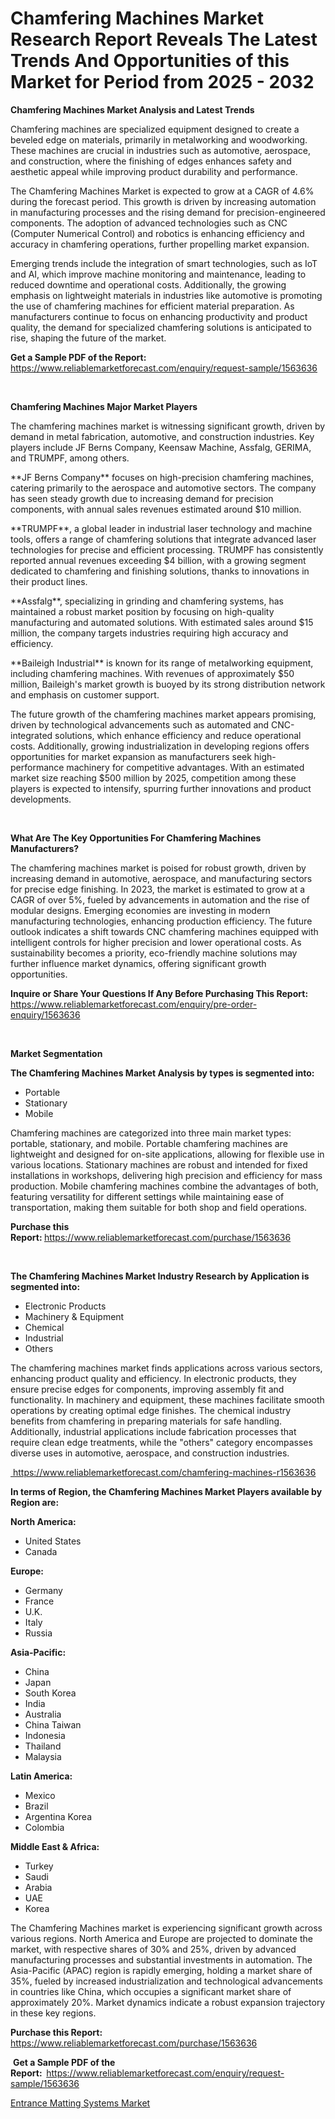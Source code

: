 <p><h1>Chamfering Machines Market Research Report Reveals The Latest Trends And Opportunities of this Market for Period from 2025 - 2032</h1></p><p><strong>Chamfering Machines Market Analysis and Latest Trends</strong></p>
<p><p>Chamfering machines are specialized equipment designed to create a beveled edge on materials, primarily in metalworking and woodworking. These machines are crucial in industries such as automotive, aerospace, and construction, where the finishing of edges enhances safety and aesthetic appeal while improving product durability and performance.</p><p>The Chamfering Machines Market is expected to grow at a CAGR of 4.6% during the forecast period. This growth is driven by increasing automation in manufacturing processes and the rising demand for precision-engineered components. The adoption of advanced technologies such as CNC (Computer Numerical Control) and robotics is enhancing efficiency and accuracy in chamfering operations, further propelling market expansion. </p><p>Emerging trends include the integration of smart technologies, such as IoT and AI, which improve machine monitoring and maintenance, leading to reduced downtime and operational costs. Additionally, the growing emphasis on lightweight materials in industries like automotive is promoting the use of chamfering machines for efficient material preparation. As manufacturers continue to focus on enhancing productivity and product quality, the demand for specialized chamfering solutions is anticipated to rise, shaping the future of the market.</p></p>
<p><strong>Get a Sample PDF of the Report:&nbsp;</strong> <a href="https://www.reliablemarketforecast.com/enquiry/request-sample/1563636?utm_campaign=2602&utm_medium=2&utm_source=Github&utm_content=ia&utm_term=22022025&utm_id=chamfering-machines">https://www.reliablemarketforecast.com/enquiry/request-sample/1563636</a></p>
<p>&nbsp;</p>
<p><strong>Chamfering Machines Major Market Players</strong></p>
<p><p>The chamfering machines market is witnessing significant growth, driven by demand in metal fabrication, automotive, and construction industries. Key players include JF Berns Company, Keensaw Machine, Assfalg, GERIMA, and TRUMPF, among others. </p><p>**JF Berns Company** focuses on high-precision chamfering machines, catering primarily to the aerospace and automotive sectors. The company has seen steady growth due to increasing demand for precision components, with annual sales revenues estimated around $10 million.</p><p>**TRUMPF**, a global leader in industrial laser technology and machine tools, offers a range of chamfering solutions that integrate advanced laser technologies for precise and efficient processing. TRUMPF has consistently reported annual revenues exceeding $4 billion, with a growing segment dedicated to chamfering and finishing solutions, thanks to innovations in their product lines.</p><p>**Assfalg**, specializing in grinding and chamfering systems, has maintained a robust market position by focusing on high-quality manufacturing and automated solutions. With estimated sales around $15 million, the company targets industries requiring high accuracy and efficiency.</p><p>**Baileigh Industrial** is known for its range of metalworking equipment, including chamfering machines. With revenues of approximately $50 million, Baileigh's market growth is buoyed by its strong distribution network and emphasis on customer support.</p><p>The future growth of the chamfering machines market appears promising, driven by technological advancements such as automated and CNC-integrated solutions, which enhance efficiency and reduce operational costs. Additionally, growing industrialization in developing regions offers opportunities for market expansion as manufacturers seek high-performance machinery for competitive advantages. With an estimated market size reaching $500 million by 2025, competition among these players is expected to intensify, spurring further innovations and product developments.</p></p>
<p>&nbsp;</p>
<p><strong>What Are The Key Opportunities For Chamfering Machines Manufacturers?</strong></p>
<p><p>The chamfering machines market is poised for robust growth, driven by increasing demand in automotive, aerospace, and manufacturing sectors for precise edge finishing. In 2023, the market is estimated to grow at a CAGR of over 5%, fueled by advancements in automation and the rise of modular designs. Emerging economies are investing in modern manufacturing technologies, enhancing production efficiency. The future outlook indicates a shift towards CNC chamfering machines equipped with intelligent controls for higher precision and lower operational costs. As sustainability becomes a priority, eco-friendly machine solutions may further influence market dynamics, offering significant growth opportunities.</p></p>
<p><strong>Inquire or Share Your Questions If Any Before Purchasing This Report:</strong> <a href="https://www.reliablemarketforecast.com/enquiry/pre-order-enquiry/1563636?utm_campaign=2602&utm_medium=2&utm_source=Github&utm_content=ia&utm_term=22022025&utm_id=chamfering-machines">https://www.reliablemarketforecast.com/enquiry/pre-order-enquiry/1563636</a></p>
<p>&nbsp;</p>
<p><strong>Market Segmentation</strong></p>
<p><strong>The Chamfering Machines Market Analysis by types is segmented into:</strong></p>
<p><ul><li>Portable</li><li>Stationary</li><li>Mobile</li></ul></p>
<p><p>Chamfering machines are categorized into three main market types: portable, stationary, and mobile. Portable chamfering machines are lightweight and designed for on-site applications, allowing for flexible use in various locations. Stationary machines are robust and intended for fixed installations in workshops, delivering high precision and efficiency for mass production. Mobile chamfering machines combine the advantages of both, featuring versatility for different settings while maintaining ease of transportation, making them suitable for both shop and field operations.</p></p>
<p><strong>Purchase this Report:&nbsp;</strong><a href="https://www.reliablemarketforecast.com/purchase/1563636?utm_campaign=2602&utm_medium=2&utm_source=Github&utm_content=ia&utm_term=22022025&utm_id=chamfering-machines">https://www.reliablemarketforecast.com/purchase/1563636</a></p>
<p>&nbsp;</p>
<p><strong>The Chamfering Machines Market Industry Research by Application is segmented into:</strong></p>
<p><ul><li>Electronic Products</li><li>Machinery & Equipment</li><li>Chemical</li><li>Industrial</li><li>Others</li></ul></p>
<p><p>The chamfering machines market finds applications across various sectors, enhancing product quality and efficiency. In electronic products, they ensure precise edges for components, improving assembly fit and functionality. In machinery and equipment, these machines facilitate smooth operations by creating optimal edge finishes. The chemical industry benefits from chamfering in preparing materials for safe handling. Additionally, industrial applications include fabrication processes that require clean edge treatments, while the "others" category encompasses diverse uses in automotive, aerospace, and construction industries.</p></p>
<p><a href="https://www.reliablemarketforecast.com/chamfering-machines-r1563636?utm_campaign=2602&utm_medium=2&utm_source=Github&utm_content=ia&utm_term=22022025&utm_id=chamfering-machines">&nbsp;https://www.reliablemarketforecast.com/chamfering-machines-r1563636</a></p>
<p><strong>In terms of Region, the Chamfering Machines Market Players available by Region are:</strong></p>
<p>
    <p> <strong> North America: </strong>
        <ul>
            <li>United States</li>
            <li>Canada</li>
        </ul>
        </p> 
    <p> <strong> Europe: </strong>
        <ul>
            <li>Germany</li>
            <li>France</li>
            <li>U.K.</li>
            <li>Italy</li>
            <li>Russia</li>
        </ul>
        </p> 
    <p> <strong> Asia-Pacific: </strong>
        <ul>
            <li>China</li>
            <li>Japan</li>
            <li>South Korea</li>
            <li>India</li>
            <li>Australia</li>
            <li>China Taiwan</li>
            <li>Indonesia</li>
            <li>Thailand</li>
            <li>Malaysia</li>
        </ul>
        </p> 
    <p> <strong> Latin America: </strong>
        <ul>
            <li>Mexico</li>
            <li>Brazil</li>
            <li>Argentina Korea</li>
            <li>Colombia</li>
        </ul>
        </p> 
    <p> <strong> Middle East & Africa: </strong>
        <ul>
            <li>Turkey</li>
            <li>Saudi</li>
            <li>Arabia</li>
            <li>UAE</li>
            <li>Korea</li>
        </ul>
    </p>
    </p>
<p><p>The Chamfering Machines market is experiencing significant growth across various regions. North America and Europe are projected to dominate the market, with respective shares of 30% and 25%, driven by advanced manufacturing processes and substantial investments in automation. The Asia-Pacific (APAC) region is rapidly emerging, holding a market share of 35%, fueled by increased industrialization and technological advancements in countries like China, which occupies a significant market share of approximately 20%. Market dynamics indicate a robust expansion trajectory in these key regions.</p></p>
<p><strong>Purchase this Report: </strong><a href="https://www.reliablemarketforecast.com/purchase/1563636?utm_campaign=2602&utm_medium=2&utm_source=Github&utm_content=ia&utm_term=22022025&utm_id=chamfering-machines">https://www.reliablemarketforecast.com/purchase/1563636</a></p>
<p>&nbsp;<strong>Get a Sample PDF of the Report:&nbsp;&nbsp;</strong><a href="https://www.reliablemarketforecast.com/enquiry/request-sample/1563636?utm_campaign=2602&utm_medium=2&utm_source=Github&utm_content=ia&utm_term=22022025&utm_id=chamfering-machines">https://www.reliablemarketforecast.com/enquiry/request-sample/1563636</a></p>
<p><strong></strong></p>
<p><p><a href="https://github.com/dbichayison/Market-Research-Report-List-1/blob/main/entrance-matting-systems-market.md?utm_campaign=2602&utm_medium=2&utm_source=Github&utm_content=ia&utm_term=22022025&utm_id=chamfering-machines">Entrance Matting Systems Market</a></p></p>